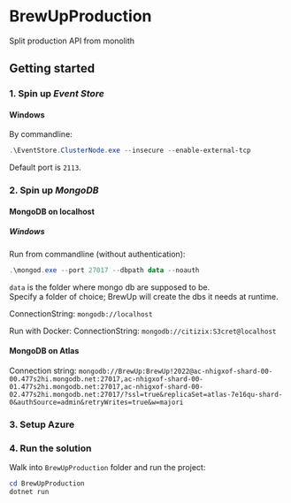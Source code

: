 # BrewUpProduction

Split production API from monolith

## Getting started

### 1. Spin up _Event Store_

#### Windows

By commandline:

~~~powershell
.\EventStore.ClusterNode.exe --insecure --enable-external-tcp
~~~

Default port is `2113`.

### 2. Spin up _MongoDB_

#### MongoDB on localhost

##### Windows
Run from commandline (without authentication):

~~~powershell
.\mongod.exe --port 27017 --dbpath data --noauth
~~~

`data` is the folder where mongo db are supposed to be.  
Specify a folder of choice; BrewUp will create the dbs it needs at runtime.  

ConnectionString: `mongodb://localhost`

Run with Docker:
ConnectionString: `mongodb://citizix:S3cret@localhost`

#### MongoDB on Atlas

Connection string:
`mongodb://BrewUp:BrewUp!2022@ac-nhigxof-shard-00-00.477s2hi.mongodb.net:27017,ac-nhigxof-shard-00-01.477s2hi.mongodb.net:27017,ac-nhigxof-shard-00-02.477s2hi.mongodb.net:27017/?ssl=true&replicaSet=atlas-7e16qu-shard-0&authSource=admin&retryWrites=true&w=majori`

### 3. Setup Azure

### 4. Run the solution

Walk into `BrewUpProduction` folder and run the project:

~~~powershell
cd BrewUpProduction
dotnet run
~~~
